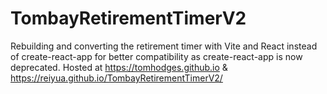 # TombayRetirementTimerV2
Rebuilding and converting the retirement timer with Vite and React instead of create-react-app for better compatibility as create-react-app is now deprecated.
Hosted at https://tomhodges.github.io & https://reiyua.github.io/TombayRetirementTimerV2/
